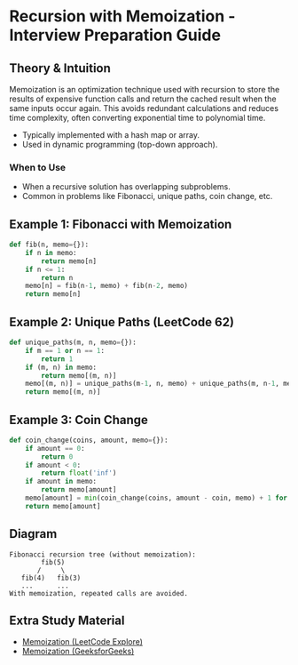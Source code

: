 # Recursion with Memoization - Interview Preparation Guide

## Theory & Intuition
Memoization is an optimization technique used with recursion to store the results of expensive function calls and return the cached result when the same inputs occur again. This avoids redundant calculations and reduces time complexity, often converting exponential time to polynomial time.

- Typically implemented with a hash map or array.
- Used in dynamic programming (top-down approach).

### When to Use
- When a recursive solution has overlapping subproblems.
- Common in problems like Fibonacci, unique paths, coin change, etc.

## Example 1: Fibonacci with Memoization
```python
def fib(n, memo={}):
    if n in memo:
        return memo[n]
    if n <= 1:
        return n
    memo[n] = fib(n-1, memo) + fib(n-2, memo)
    return memo[n]
```

## Example 2: Unique Paths (LeetCode 62)
```python
def unique_paths(m, n, memo={}):
    if m == 1 or n == 1:
        return 1
    if (m, n) in memo:
        return memo[(m, n)]
    memo[(m, n)] = unique_paths(m-1, n, memo) + unique_paths(m, n-1, memo)
    return memo[(m, n)]
```

## Example 3: Coin Change
```python
def coin_change(coins, amount, memo={}):
    if amount == 0:
        return 0
    if amount < 0:
        return float('inf')
    if amount in memo:
        return memo[amount]
    memo[amount] = min(coin_change(coins, amount - coin, memo) + 1 for coin in coins)
    return memo[amount]
```

## Diagram
```
Fibonacci recursion tree (without memoization):
        fib(5)
       /     \
   fib(4)   fib(3)
   ...      ...
With memoization, repeated calls are avoided.
```

## Extra Study Material
- [Memoization (LeetCode Explore)](https://leetcode.com/explore/learn/card/recursion-ii/472/backtracking/2796/)
- [Memoization (GeeksforGeeks)](https://www.geeksforgeeks.org/memoization-1d-2d-and-multidimensional/)
